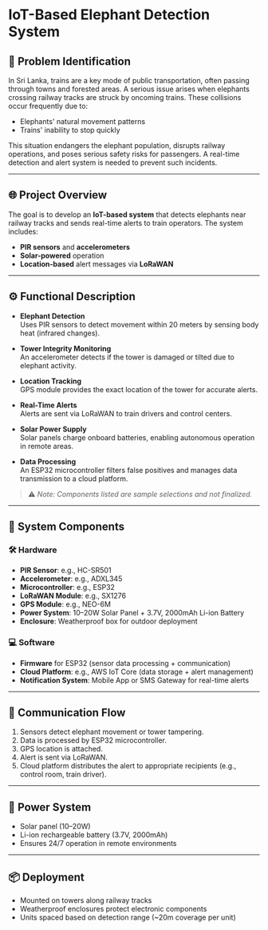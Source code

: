# IoT-Based Elephant Detection System

## 🐘 Problem Identification

In Sri Lanka, trains are a key mode of public transportation, often passing through towns and forested areas. A serious issue arises when elephants crossing railway tracks are struck by oncoming trains. These collisions occur frequently due to:

- Elephants' natural movement patterns
- Trains' inability to stop quickly

This situation endangers the elephant population, disrupts railway operations, and poses serious safety risks for passengers. A real-time detection and alert system is needed to prevent such incidents.

---

## 🌐 Project Overview

The goal is to develop an **IoT-based system** that detects elephants near railway tracks and sends real-time alerts to train operators. The system includes:

- **PIR sensors** and **accelerometers**
- **Solar-powered** operation
- **Location-based** alert messages via **LoRaWAN**

---

## ⚙️ Functional Description

- **Elephant Detection**  
  Uses PIR sensors to detect movement within 20 meters by sensing body heat (infrared changes).

- **Tower Integrity Monitoring**  
  An accelerometer detects if the tower is damaged or tilted due to elephant activity.

- **Location Tracking**  
  GPS module provides the exact location of the tower for accurate alerts.

- **Real-Time Alerts**  
  Alerts are sent via LoRaWAN to train drivers and control centers.

- **Solar Power Supply**  
  Solar panels charge onboard batteries, enabling autonomous operation in remote areas.

- **Data Processing**  
  An ESP32 microcontroller filters false positives and manages data transmission to a cloud platform.

> ⚠️ _Note: Components listed are sample selections and not finalized._

---

## 🔧 System Components

### 🛠️ Hardware

- **PIR Sensor**: e.g., HC-SR501
- **Accelerometer**: e.g., ADXL345
- **Microcontroller**: e.g., ESP32
- **LoRaWAN Module**: e.g., SX1276
- **GPS Module**: e.g., NEO-6M
- **Power System**: 10–20W Solar Panel + 3.7V, 2000mAh Li-ion Battery
- **Enclosure**: Weatherproof box for outdoor deployment

### 💻 Software

- **Firmware** for ESP32 (sensor data processing + communication)
- **Cloud Platform**: e.g., AWS IoT Core (data storage + alert management)
- **Notification System**: Mobile App or SMS Gateway for real-time alerts

---

## 📡 Communication Flow

1. Sensors detect elephant movement or tower tampering.
2. Data is processed by ESP32 microcontroller.
3. GPS location is attached.
4. Alert is sent via LoRaWAN.
5. Cloud platform distributes the alert to appropriate recipients (e.g., control room, train driver).

---

## 🔋 Power System

- Solar panel (10–20W)
- Li-ion rechargeable battery (3.7V, 2000mAh)
- Ensures 24/7 operation in remote environments

---

## 📦 Deployment

- Mounted on towers along railway tracks
- Weatherproof enclosures protect electronic components
- Units spaced based on detection range (~20m coverage per unit)
